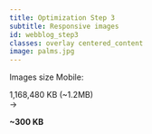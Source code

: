 ```yaml
---
title: Optimization Step 3
subtitle: Responsive images
id: webblog_step3
classes: overlay centered_content
image: palms.jpg
---
```

Images size Mobile:  

<div class="big_text"> 
1,168,480 KB (~1.2MB)
<br />
&#8594; 
<br />

<strong>~300 KB</strong>
</div>